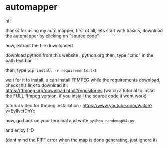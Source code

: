 # automapper

hi !

thanks for using my auto mapper,
first of all, lets start with basics, download the automapper by clicking on "source code"

now, extract the file downloaded

download python from this website : python.org
then, type "cmd" in the path text bar

then, type ``pip install -r requirements.txt``

wait for it to install, u can install FFMPEG while the requirements download, check this link to download it : https://ffmpeg.org/download.html#repositories (watch a tutorial to install the FULL ffmpeg version, if you install the source code it wont work)

tutorial video for ffmpeg installation : https://www.youtube.com/watch?v=EyIIvctDhYc

now, go back on your terminal and write ``python randomapV4.py``

and enjoy ! :D

(dont mind the RIFF error when the map is done generating, just ignore it)
